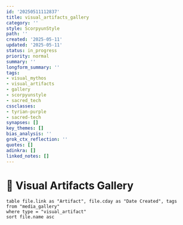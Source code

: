 ```yaml
---
id: '20250511112837'
title: visual_artifacts_gallery
category: ''
style: ScorpyunStyle
path: ''
created: '2025-05-11'
updated: '2025-05-11'
status: in_progress
priority: normal
summary: ''
longform_summary: ''
tags:
- visual_mythos
- visual_artifacts
- gallery
- scorpyunstyle
- sacred_tech
cssclasses:
- tyrian-purple
- sacred-tech
synapses: []
key_themes: []
bias_analysis: ''
grok_ctx_reflection: ''
quotes: []
adinkra: []
linked_notes: []
---
```



# 🎨 Visual Artifacts Gallery

```dataview
table file.link as "Artifact", file.cday as "Date Created", tags
from "media_gallery"
where type = "visual_artifact"
sort file.name asc
